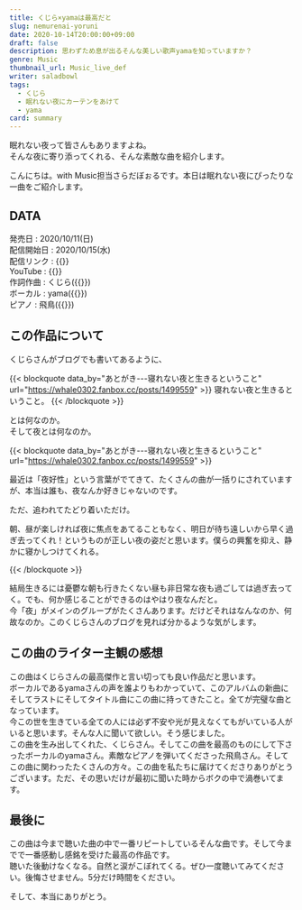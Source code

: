 ```yaml
---
title: くじら×yamaは最高だと
slug: nemurenai-yoruni
date: 2020-10-14T20:00:00+09:00
draft: false
description: 思わずため息が出るそんな美しい歌声yamaを知っていますか？
genre: Music
thumbnail_url: Music_live_def
writer: saladbowl
tags:
  - くじら
  - 眠れない夜にカーテンをあけて
  - yama
card: summary
---
```

眠れない夜って皆さんもありますよね。  
そんな夜に寄り添ってくれる、そんな素敵な曲を紹介します。

こんにちは。with Music担当さらだぼぉるです。本日は眠れない夜にぴったりな一曲をご紹介します。

## DATA
発売日 : 2020/10/11(日)  
配信開始日 : 2020/10/15(水)  
配信リンク : {{<link url="linkco.re/55nxE3pz" txt="linkco.re/55nxE3pz">}}  
YouTube : {{<link url="youtu.be/5dGEIIdaL0A" txt="youtu.be/5dGEIIdaL0A">}}  
作詞作曲 : くじら({{<link url="https://twitter.com/WhaleDontSleep" txt="@WhaleDontSleep">}})  
ボーカル : yama({{<link url="https://twitter.com/douhwe" txt="@douhwe">}})  
ピアノ : 飛鳥({{<link url="https://twitter.com/2_unemployed_2" txt="@2_unemployed_2">}})

## この作品について
くじらさんがブログでも書いてあるように、

{{< blockquote data_by="あとがき---寝れない夜と生きるということ" url="https://whale0302.fanbox.cc/posts/1499559" >}}
寝れない夜と生きるということ。
{{< /blockquote >}}

とは何なのか。  
そして夜とは何なのか。

{{< blockquote data_by="あとがき---寝れない夜と生きるということ" url="https://whale0302.fanbox.cc/posts/1499559" >}}
<p>最近は「夜好性」という言葉がでてきて、たくさんの曲が一括りにされていますが、本当は誰も、夜なんか好きじゃないのです。</p>
<p>ただ、追われてたどり着いただけ。</p>
<p>朝、昼が楽しければ夜に焦点をあてることもなく、明日が待ち遠しいから早く過ぎ去ってくれ！というものが正しい夜の姿だと思います。僕らの興奮を抑え、静かに寝かしつけてくれる。  </p>
{{< /blockquote >}}

結局生きるには憂鬱な朝も行きたくない昼も非日常な夜も過ごしては過ぎ去ってく。でも、何か感じることができるのはやはり夜なんだと。  
今「夜」がメインのグループがたくさんあります。だけどそれはなんなのか、何故なのか。このくじらさんのブログを見れば分かるような気がします。

## この曲のライター主観の感想
この曲はくじらさんの最高傑作と言い切っても良い作品だと思います。  
ボーカルであるyamaさんの声を誰よりもわかっていて、このアルバムの新曲にそしてラストにそしてタイトル曲にこの曲に持ってきたこと。全てが完璧な曲となっています。  
今この世を生きている全ての人には必ず不安や光が見えなくてもがいている人がいると思います。そんな人に聞いて欲しい。そう感じました。  
この曲を生み出してくれた、くじらさん。そしてこの曲を最高のものにして下さったボーカルのyamaさん。素敵なピアノを弾いてくださった飛鳥さん。そしてこの曲に関わったたくさんの方々。この曲を私たちに届けてくださりありがとうございます。ただ、その思いだけが最初に聞いた時からボクの中で渦巻いてます。  

## 最後に
この曲は今まで聴いた曲の中で一番リピートしているそんな曲です。そして今までで一番感動し感銘を受けた最高の作品です。  
聴いた後動けなくなる。自然と涙がこぼれてくる。ぜひ一度聴いてみてください。後悔させません。5分だけ時間をください。  

そして、本当にありがとう。